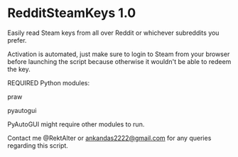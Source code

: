 # RedditSteamKeys 1.0
Easily read Steam keys from all over Reddit or whichever subreddits you prefer.

Activation is automated, just make sure to login to Steam from your browser before launching the script because otherwise it wouldn't be able to redeem the key.

REQUIRED Python modules:

praw

pyautogui

PyAutoGUI might require other modules to run.

Contact me @RektAlter or ankandas2222@gmail.com for any queries regarding this script.
